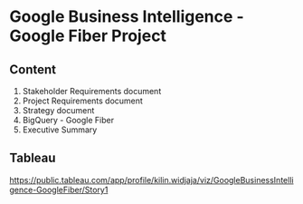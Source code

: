 # Google Business Intelligence - Google Fiber Project

## Content
1. Stakeholder Requirements document
2. Project Requirements document
3. Strategy document
4. BigQuery - Google Fiber 
5. Executive Summary

## Tableau
https://public.tableau.com/app/profile/kilin.widjaja/viz/GoogleBusinessIntelligence-GoogleFiber/Story1
